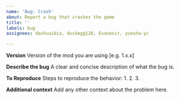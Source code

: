 ```yaml
---
name: 'Bug: Crash'
about: Report a bug that crashes the game
title: ''
labels: bug
assignees: dashuaibia, duckegg128, Evanenir, yuesha-yc

---
```


**Version**
Version of the mod you are using [e.g. 1.x.x]

**Describe the bug**
A clear and concise description of what the bug is.

**To Reproduce**
Steps to reproduce the behavior:
1. 
2. 
3. 

**Additional context**
Add any other context about the problem here.
